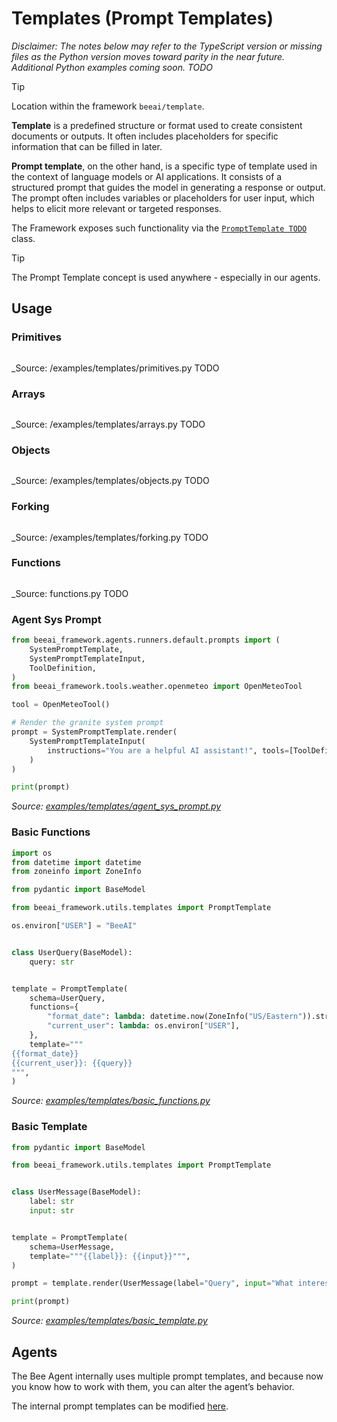 # Templates (Prompt Templates)

*Disclaimer: The notes below may refer to the TypeScript version or missing files as the Python version moves toward parity in the near future. Additional Python examples coming soon. TODO*

> [!TIP]
>
> Location within the framework `beeai/template`.

**Template** is a predefined structure or format used to create consistent documents or outputs. It often includes placeholders for specific information that can be filled in later.

**Prompt template**, on the other hand, is a specific type of template used in the context of language models or AI applications.
It consists of a structured prompt that guides the model in generating a response or output. The prompt often includes variables or placeholders for user input, which helps to elicit more relevant or targeted responses.

The Framework exposes such functionality via the [`PromptTemplate TODO`]() class.

> [!TIP]
>
> The Prompt Template concept is used anywhere - especially in our agents.

## Usage

### Primitives

```py
```

_Source: /examples/templates/primitives.py TODO

### Arrays

```py
```

_Source: /examples/templates/arrays.py TODO

### Objects

```py
```

_Source: /examples/templates/objects.py TODO

### Forking

```py
```

_Source: /examples/templates/forking.py TODO

### Functions

```py
```

_Source: functions.py TODO

### Agent Sys Prompt

<!-- embedme examples/templates/agent_sys_prompt.py -->

```py
from beeai_framework.agents.runners.default.prompts import (
    SystemPromptTemplate,
    SystemPromptTemplateInput,
    ToolDefinition,
)
from beeai_framework.tools.weather.openmeteo import OpenMeteoTool

tool = OpenMeteoTool()

# Render the granite system prompt
prompt = SystemPromptTemplate.render(
    SystemPromptTemplateInput(
        instructions="You are a helpful AI assistant!", tools=[ToolDefinition(**tool.prompt_data())], tools_length=1
    )
)

print(prompt)

```

_Source: [examples/templates/agent_sys_prompt.py](/examples/templates/agent_sys_prompt.py)_

### Basic Functions

<!-- embedme examples/templates/basic_functions.py -->

```py
import os
from datetime import datetime
from zoneinfo import ZoneInfo

from pydantic import BaseModel

from beeai_framework.utils.templates import PromptTemplate

os.environ["USER"] = "BeeAI"


class UserQuery(BaseModel):
    query: str


template = PromptTemplate(
    schema=UserQuery,
    functions={
        "format_date": lambda: datetime.now(ZoneInfo("US/Eastern")).strftime("%A, %B %d, %Y at %I:%M:%S %p"),
        "current_user": lambda: os.environ["USER"],
    },
    template="""
{{format_date}}
{{current_user}}: {{query}}
""",
)

```

_Source: [examples/templates/basic_functions.py](/examples/templates/basic_functions.py)_

### Basic Template

<!-- embedme examples/templates/basic_template.py -->

```py
from pydantic import BaseModel

from beeai_framework.utils.templates import PromptTemplate


class UserMessage(BaseModel):
    label: str
    input: str


template = PromptTemplate(
    schema=UserMessage,
    template="""{{label}}: {{input}}""",
)

prompt = template.render(UserMessage(label="Query", input="What interesting things happened on this day in history?"))

print(prompt)

```

_Source: [examples/templates/basic_template.py](/examples/templates/basic_template.py)_

## Agents

The Bee Agent internally uses multiple prompt templates, and because now you know how to work with them, you can alter the agent’s behavior.

The internal prompt templates can be modified [here](/examples/agents/bee_advanced.py).
